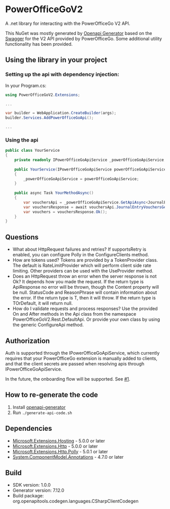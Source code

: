 # PowerOfficeGoV2
A .net library for interacting with the PowerOfficeGo V2 API.

This NuGet was mostly generated by [Openapi Generator](https://github.com/OpenAPITools/openapi-generator) based on the [Swagger](https://prdm0go0stor0apiv20eurw.z6.web.core.windows.net/) for the V2 API provided by PowerOfficeGo.
Some additional utility functionality has been provided.

## Using the library in your project
### Setting up the api with dependency injection:

In your Program.cs:
```cs
using PowerOfficeGoV2.Extensions;

...

var builder = WebApplication.CreateBuilder(args); 
builder.Services.AddPowerOfficeGoApi();

...
```

### Using the api
```cs
public class YourService
{
    private readonly IPowerOfficeGoApiService _powerOfficeGoApiService;
    
    public YourService(IPowerOfficeGoApiService powerOfficeGoApiService)
    {
        _powerOfficeGoApiService = powerOfficeGoApiService;
    }
    
    public async Task YourMethodAsync()
    {
        var vouchersApi = _powerOfficeGoApiService.GetApiAsync<JournalEntryVouchersApi>(...);
        var vouchersResponse = await vouchersApi.JournalEntryVouchersGetAsync();
        var vouchers = vouchersResponse.Ok();
    }
}
```

## Questions
- What about HttpRequest failures and retries?
  If supportsRetry is enabled, you can configure Polly in the ConfigureClients method.
- How are tokens used?
  Tokens are provided by a TokenProvider class. The default is RateLimitProvider which will perform client side rate limiting.
  Other providers can be used with the UseProvider method.
- Does an HttpRequest throw an error when the server response is not Ok?
  It depends how you made the request. If the return type is ApiResponse<T> no error will be thrown, though the Content property will be null.
  StatusCode and ReasonPhrase will contain information about the error.
  If the return type is T, then it will throw. If the return type is TOrDefault, it will return null.
- How do I validate requests and process responses?
  Use the provided On and After methods in the Api class from the namespace PowerOfficeGoV2.Rest.DefaultApi.
  Or provide your own class by using the generic ConfigureApi method.

## Authorization
Auth is supported through the IPowerOfficeGoApiService, which currently requires that your PowerOfficeGo extension is manually added to clients, and that the client secrets are passed when resolving apis through IPowerOfficeGoApiService.

In the future, the onboarding flow will be supported. See [#1](https://github.com/stianwe/PowerOfficeGoV2/issues/1).

## How to re-generate the code
1. Install [openapi-generator](https://github.com/OpenAPITools/openapi-generator?tab=readme-ov-file#1---installation)
2. Run ```./generate-api-code.sh```

## Dependencies
- [Microsoft.Extensions.Hosting](https://www.nuget.org/packages/Microsoft.Extensions.Hosting/) - 5.0.0 or later
- [Microsoft.Extensions.Http](https://www.nuget.org/packages/Microsoft.Extensions.Http/) - 5.0.0 or later
- [Microsoft.Extensions.Http.Polly](https://www.nuget.org/packages/Microsoft.Extensions.Http.Polly/) - 5.0.1 or later
- [System.ComponentModel.Annotations](https://www.nuget.org/packages/System.ComponentModel.Annotations) - 4.7.0 or later

## Build
- SDK version: 1.0.0
- Generator version: 7.12.0
- Build package: org.openapitools.codegen.languages.CSharpClientCodegen
